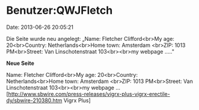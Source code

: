 Benutzer:QWJFletch
==================

Date: 2013-06-26 20:05:21

Die Seite wurde neu angelegt: „Name: Fletcher Clifford\<br\>My age:
20\<br\>Country: Netherlands\<br\>Home town: Amsterdam \<br\>ZIP: 1013
PM\<br\>Street: Van Linschotenstraat 103\<br\>\<br\>my webpage ....."

**Neue Seite**

<div>

Name: Fletcher Clifford\<br\>My age: 20\<br\>Country:
Netherlands\<br\>Home town: Amsterdam \<br\>ZIP: 1013 PM\<br\>Street:
Van Linschotenstraat 103\<br\>\<br\>my webpage \...
\[http://www.sbwire.com/press-releases/vigrx-plus-vigrx-erectile-dy/sbwire-210380.htm
Vigrx Plus\]

</div>
